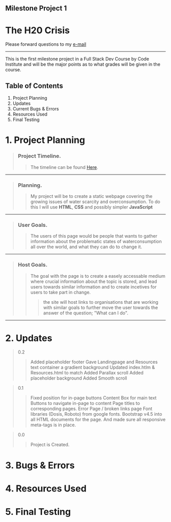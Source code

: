 ## Milestone Project 1

# The H20 Crisis

Please forward questions to my [e-mail](patrik.svahnstrom@gmail.com)

<hr>
This is the first milestone project in a Full Stack Dev Course by Code Institute and will be the major points as to what grades will be given in the course.

## Table of Contents

1. Project Planning
2. Updates
3. Current Bugs & Errors
4. Resources Used
5. Final Testing



# 1. Project Planning
> ### Project Timeline.
>> The timeline can be found [Here](https://patrik-svahnstrm-team-1.monday.com/boards/879556521). 

<hr>

> ### Planning.
>> My project will be to create a static webpage covering the growing issues of water scarcity and overconsumption. To do this I will use **HTML**, **CSS** and possibly simpler **JavaScript**
<hr>

> ### User Goals.
>> The users of this page would be people that wants to gather information about the problematic states of waterconsumption all over the world, and what they can do to change it.
<hr>

> ### Host Goals.
>> The goal with the page is to create a easely accessable medium where crucial information about the topic is stored, and lead users towards similar information and to create incetives for users to take part in change.
>>> the site will host links to organisations that are working with similar goals to further move the user towards the answer of the question; "What can I do".
<hr>

# 2. Updates

> 0.2
>> Added placeholder footer
>> Gave Landingpage and Resources text container a gradient background
>> Updated index.htlm & Resources.html to match
>> Added Parallax scroll
>> Added placeholder background
>> Added Smooth scroll

> 0.1
>> Fixed position for in-page buttons
>> Content Box for main text
>> Buttons to navigate in-page to content
>> Page titles to corresponding pages.
>> Error Page / broken links page 
>> Font libraries (Dosis, Roboto) from google fonts.
>> Bootstrap v4.5 into all HTML documents for the page. And made sure all responsive meta-tags is in place.

> 0.0
>> Project is Created.

# 3. Bugs & Errors

# 4. Resources Used

# 5. Final Testing
